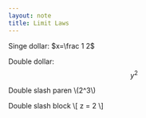 ```yaml
---
layout: note
title: Limit Laws
---
```

Singe dollar: $x=\frac 1 2$

Double dollar: $$y^2$$

Double slash paren \\(2^3\\)

Double slash block \\[ z = 2 \\]